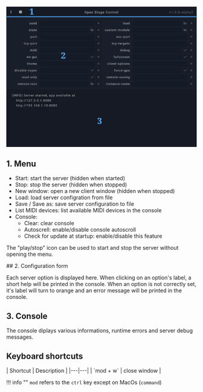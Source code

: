 ![](../../img/screenshots/launcher.png)

## 1. Menu

- Start: start the server (hidden when started)
- Stop: stop the server (hidden when stopped)
- New window: open a new client window (hidden when stopped)
- Load: load server configration from file
- Save / Save as: save server configuration to file
- List MIDI devices: list available MIDI devices in the console
- Console:
    - Clear: clear console
    - Autoscrell: enable/disable console autoscroll
    - Check for update at startup: enable/disable this feature


The "play/stop" icon can be used to start and stop the server without opening the menu.

## 2. Configuration form

Each server option is displayed here. When clicking on an option's label, a short help will be printed in the console. When an option is not correctly set, it's label will turn to orange and an error message will be printed in the console.

## 3. Console

The console diplays various informations, runtime errors and server debug messages.

## Keyboard shortcuts

<div class="force-full-table"></div>
| Shortcut | Description |
|---|---|
| `mod + w` | close window |

<!-- | `F5` | start/stop server |
| `mod + s` | save config |
| `mod + shift s` | save config as... |
| `mod + o` | open config file |
| `mod + l` | clear console | -->

!!! info ""
    `mod` refers to the `ctrl` key except on MacOs (`command`)
